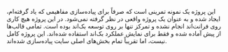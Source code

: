 <p>این پروژه یک نمونه تمرینی است که صرفاً برای پیاده‌سازی مفاهیمی که یاد گرفته‌ام، ایجاد شده و به عنوان یک پروژه واقعی در نظر گرفته نمی‌شود. در این پروژه هیچ کاری روی فرانت‌اند انجام نشده و تمرکز تنها بر روی توسعه بک‌اند بوده است. تمامی قالب‌ها از پیش آماده شده و فقط برای نمایش عملکرد بک‌اند استفاده شده‌اند. این پروژه کامل نیست، اما تقریباً تمام بخش‌های اصلی سایت پیاده‌سازی شده‌اند.</p>
